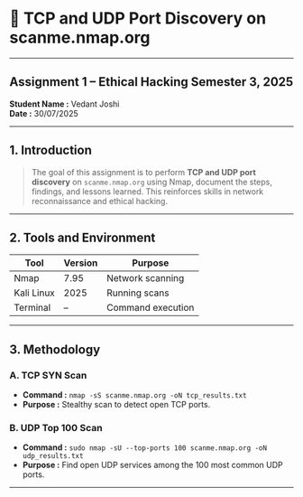 # 📄 TCP and UDP Port Discovery on scanme.nmap.org

---

## Assignment 1 – Ethical Hacking Semester 3, 2025

**Student Name :** Vedant Joshi  
**Date :** 30/07/2025

---

## 1. Introduction

> The goal of this assignment is to perform **TCP and UDP port discovery** on `scanme.nmap.org` using Nmap, document the steps, findings, and lessons learned. This reinforces skills in network reconnaissance and ethical hacking.

---

## 2. Tools and Environment

| Tool        | Version | Purpose            |
|-------------|---------|--------------------|
| Nmap        | 7.95    | Network scanning   |
| Kali Linux  | 2025    | Running scans      |
| Terminal    | –       | Command execution  |

---

## 3. Methodology

### **A. TCP SYN Scan**
- **Command :** `nmap -sS scanme.nmap.org -oN tcp_results.txt`
- **Purpose :** Stealthy scan to detect open TCP ports.

### **B. UDP Top 100 Scan**
- **Command :** `sudo nmap -sU --top-ports 100 scanme.nmap.org -oN udp_results.txt`
- **Purpose :** Find open UDP services among the 100 most common UDP ports.

---
